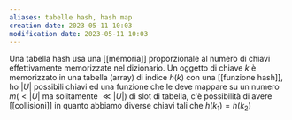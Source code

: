 ```yaml
---
aliases: tabelle hash, hash map
creation date: 2023-05-11 10:03
modification date: 2023-05-11 10:03
---
```




Una tabella hash usa una [[memoria]] proporzionale al numero di chiavi effettivamente memorizzate nel dizionario. Un oggetto di chiave $k$ è memorizzato in una tabella (array) di indice $h(k)$ con una [[funzione hash]], ho $|U|$ possibili chiavi ed una funzione che le deve mappare su un numero $m (< |U|$ ma solitamente $\ll |U|$) di slot di tabella, c'è possibilità di avere [[collisioni]] in quanto abbiamo diverse chiavi tali che $h(k_{1}) = h(k_{2})$




